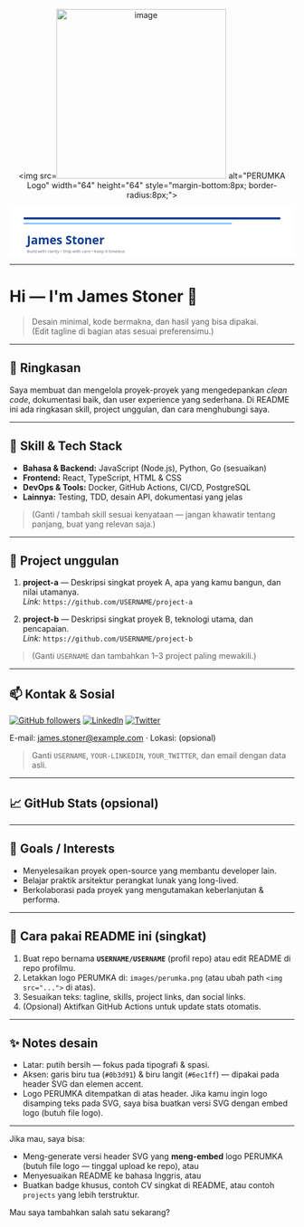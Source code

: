 <!-- ========================
     GitHub Profile README
     Theme: White / Dark-blue & Sky-blue lines
     Author: James Stoner
   ======================== -->

<!-- Header: inline SVG (white background) + space untuk logo PERUMKA -->
<div align="center">

<!-- Jika ingin menampilkan logo PERUMKA, letakkan file logo di folder 'images/perumka.png' atau ubah src sesuai lokasi -->
<img src=<img width="300" height="300" alt="image" src="https://github.com/user-attachments/assets/705c1d43-700a-4deb-9231-b660c9d62e19" />
 alt="PERUMKA Logo" width="64" height="64" style="margin-bottom:8px; border-radius:8px;">

<!-- Inline SVG banner: white background, garis biru tua dan biru langit -->
<svg width="820" height="140" viewBox="0 0 820 140" xmlns="http://www.w3.org/2000/svg" role="img" aria-label="James Stoner banner">
  <rect width="820" height="140" fill="#ffffff"/>
  <!-- Garis biru tua -->
  <rect x="40" y="28" width="740" height="6" fill="#0b3d91" rx="3"/>
  <!-- Garis biru langit -->
  <rect x="40" y="44" width="600" height="4" fill="#6ec1ff" rx="2"/>
  <!-- Nama -->
  <text x="50" y="105" font-family="Segoe UI, Roboto, Arial" font-size="34" fill="#0b3d91" font-weight="700">James Stoner</text>
  <!-- Tagline (editable) -->
  <text x="50" y="130" font-family="Segoe UI, Roboto, Arial" font-size="12" fill="#6b7280">Build with clarity • Ship with care • Keep it timeless</text>
</svg>

</div>

---

# Hi — I'm **James Stoner** 👋

> Desain minimal, kode bermakna, dan hasil yang bisa dipakai.  
> (Edit tagline di bagian atas sesuai preferensimu.)

---

## 🔷 Ringkasan
Saya membuat dan mengelola proyek-proyek yang mengedepankan _clean code_, dokumentasi baik, dan user experience yang sederhana. Di README ini ada ringkasan skill, project unggulan, dan cara menghubungi saya.

---

## 🧰 Skill & Tech Stack
- **Bahasa & Backend:** JavaScript (Node.js), Python, Go (sesuaikan)
- **Frontend:** React, TypeScript, HTML & CSS
- **DevOps & Tools:** Docker, GitHub Actions, CI/CD, PostgreSQL
- **Lainnya:** Testing, TDD, desain API, dokumentasi yang jelas

> (Ganti / tambah skill sesuai kenyataan — jangan khawatir tentang panjang, buat yang relevan saja.)

---

## 💼 Project unggulan
1. **project-a** — Deskripsi singkat proyek A, apa yang kamu bangun, dan nilai utamanya.  
   _Link:_ `https://github.com/USERNAME/project-a`

2. **project-b** — Deskripsi singkat proyek B, teknologi utama, dan pencapaian.  
   _Link:_ `https://github.com/USERNAME/project-b`

> (Ganti `USERNAME` dan tambahkan 1–3 project paling mewakili.)

---

## 📫 Kontak & Sosial
[![GitHub followers](https://img.shields.io/github/followers/USERNAME?label=follow&style=social)](https://github.com/USERNAME)
[![LinkedIn](https://img.shields.io/badge/LinkedIn-Connect-blue?logo=linkedin&style=for-the-badge)](https://www.linkedin.com/in/YOUR-LINKEDIN)
[![Twitter](https://img.shields.io/twitter/follow/YOUR_TWITTER?style=social)](https://twitter.com/YOUR_TWITTER)

E-mail: james.stoner@example.com  ·  Lokasi: (opsional)

> Ganti `USERNAME`, `YOUR-LINKEDIN`, `YOUR_TWITTER`, dan email dengan data asli.

---

## 📈 GitHub Stats (opsional)
<!-- Jika ingin menampilkan stats, uncomment baris di bawah setelah menambah action atau menyesuaikan konfigurasi -->
<!--
<p align="center">
  <img src="https://github-readme-stats.vercel.app/api?username=james1982-7fdl&show_icons=true&theme=default&hide_border=true" alt="GitHub Stats">
</p>
-->

---

## 🎯 Goals / Interests
- Menyelesaikan proyek open-source yang membantu developer lain.
- Belajar praktik arsitektur perangkat lunak yang long-lived.
- Berkolaborasi pada proyek yang mengutamakan keberlanjutan & performa.

---

## 📌 Cara pakai README ini (singkat)
1. Buat repo bernama **`USERNAME/USERNAME`** (profil repo) atau edit README di repo profilmu.  
2. Letakkan logo PERUMKA di: `images/perumka.png` (atau ubah path `<img src="...">` di atas).  
3. Sesuaikan teks: tagline, skills, project links, dan social links.  
4. (Opsional) Aktifkan GitHub Actions untuk update stats otomatis.

---

## ✨ Notes desain
- Latar: putih bersih — fokus pada tipografi & spasi.  
- Aksen: garis biru tua (`#0b3d91`) & biru langit (`#6ec1ff`) — dipakai pada header SVG dan elemen accent.  
- Logo PERUMKA ditempatkan di atas header. Jika kamu ingin logo disamping teks pada SVG, saya bisa buatkan versi SVG dengan embed logo (butuh file logo).

---

Jika mau, saya bisa:
- Meng-generate versi header SVG yang **meng-embed** logo PERUMKA (butuh file logo — tinggal upload ke repo), atau
- Menyesuaikan README ke bahasa Inggris, atau
- Buatkan badge khusus, contoh CV singkat di README, atau contoh `projects` yang lebih terstruktur.

Mau saya tambahkan salah satu sekarang?
